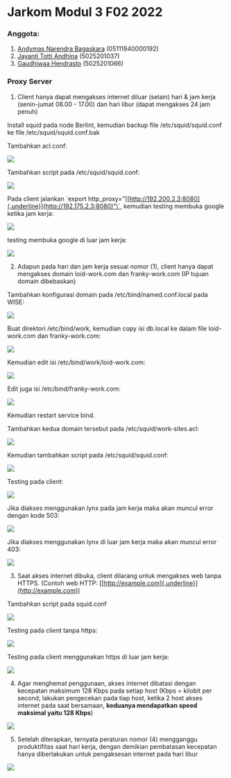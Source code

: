 # Jarkom Modul 3 F02 2022

### Anggota:

1. [Andymas Narendra Bagaskara](https://github.com/zaibir123) (05111940000192)
2. [Jayanti Totti Andhina](https://github.com/JayantiTA) (5025201037)
3. [Gaudhiwaa Hendrasto](https://github.com/gaudhiwaa) (5025201066)

### Proxy Server

1.  Client hanya dapat mengakses internet diluar (selain) hari & jam
    kerja (senin-jumat 08.00 - 17.00) dan hari libur (dapat mengakses
    24 jam penuh)

Install squid pada node Berlint, kemudian backup file
/etc/squid/squid.conf ke file /etc/squid/squid.conf.bak

Tambahkan acl.conf:

![](./media/image34.png)

Tambahkan script pada /etc/squid/squid.conf:

![](./media/image24.png)

Pada client jalankan \`export
http\_proxy="[[http://192.200.2.3:8080]{.underline}](http://192.175.2.3:8080)"\`,
kemudian testing membuka google ketika jam kerja:

![](./media/image20.png)

testing membuka google di luar jam kerja:

![](./media/image14.png)

2.  Adapun pada hari dan jam kerja sesuai nomor (1), client hanya dapat
    mengakses domain loid-work.com dan franky-work.com (IP tujuan
    domain dibebaskan)

Tambahkan konfigurasi domain pada /etc/bind/named.conf.local pada
WISE:

![](./media/image36.png)

Buat direktori /etc/bind/work, kemudian copy isi db.local ke dalam
file loid-work.com dan franky-work.com:

![](./media/image11.png)

Kemudian edit isi /etc/bind/work/loid-work.com:

![](./media/image30.png)

Edit juga isi /etc/bind/franky-work.com:

![](./media/image13.png)

Kemudian restart service bind.

Tambahkan kedua domain tersebut pada /etc/squid/work-sites.acl:

![](./media/image28.png)

Kemudian tambahkan script pada /etc/squid/squid.conf:

![](./media/image3.png)

Testing pada client:

![](./media/image7.png)

Jika diakses menggunakan lynx pada jam kerja maka akan muncul error
dengan kode 503:

![](./media/image31.png)

Jika diakses menggunakan lynx di luar jam kerja maka akan muncul error
403:

![](./media/image8.png)

3.  Saat akses internet dibuka, client dilarang untuk mengakses web
    tanpa HTTPS. (Contoh web HTTP:
    [[http://example.com]{.underline}](http://example.com))

Tambahkan script pada squid.conf

![](./media/image21.png)

Testing pada client tanpa https:

![](./media/image22.png)

Testing pada client menggunakan https di luar jam kerja:

![](./media/image5.png)

4.  Agar menghemat penggunaan, akses internet dibatasi dengan kecepatan
    maksimum 128 Kbps pada setiap host (Kbps = kilobit per second;
    lakukan pengecekan pada tiap host, ketika 2 host akses internet
    pada saat bersamaan, **keduanya mendapatkan speed maksimal yaitu
    128 Kbps**)

![](./media/image1.png)

5.  Setelah diterapkan, ternyata peraturan nomor (4) mengganggu
    produktifitas saat hari kerja, dengan demikian pembatasan
    kecepatan hanya diberlakukan untuk pengaksesan internet pada hari
    libur

![](./media/image10.png)

